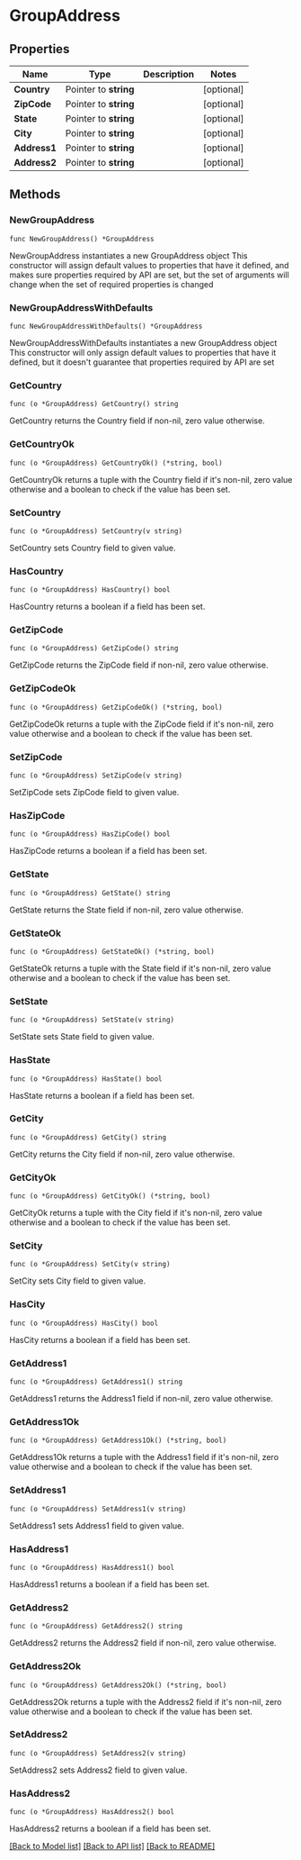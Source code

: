 # GroupAddress

## Properties

Name | Type | Description | Notes
------------ | ------------- | ------------- | -------------
**Country** | Pointer to **string** |  | [optional] 
**ZipCode** | Pointer to **string** |  | [optional] 
**State** | Pointer to **string** |  | [optional] 
**City** | Pointer to **string** |  | [optional] 
**Address1** | Pointer to **string** |  | [optional] 
**Address2** | Pointer to **string** |  | [optional] 

## Methods

### NewGroupAddress

`func NewGroupAddress() *GroupAddress`

NewGroupAddress instantiates a new GroupAddress object
This constructor will assign default values to properties that have it defined,
and makes sure properties required by API are set, but the set of arguments
will change when the set of required properties is changed

### NewGroupAddressWithDefaults

`func NewGroupAddressWithDefaults() *GroupAddress`

NewGroupAddressWithDefaults instantiates a new GroupAddress object
This constructor will only assign default values to properties that have it defined,
but it doesn't guarantee that properties required by API are set

### GetCountry

`func (o *GroupAddress) GetCountry() string`

GetCountry returns the Country field if non-nil, zero value otherwise.

### GetCountryOk

`func (o *GroupAddress) GetCountryOk() (*string, bool)`

GetCountryOk returns a tuple with the Country field if it's non-nil, zero value otherwise
and a boolean to check if the value has been set.

### SetCountry

`func (o *GroupAddress) SetCountry(v string)`

SetCountry sets Country field to given value.

### HasCountry

`func (o *GroupAddress) HasCountry() bool`

HasCountry returns a boolean if a field has been set.

### GetZipCode

`func (o *GroupAddress) GetZipCode() string`

GetZipCode returns the ZipCode field if non-nil, zero value otherwise.

### GetZipCodeOk

`func (o *GroupAddress) GetZipCodeOk() (*string, bool)`

GetZipCodeOk returns a tuple with the ZipCode field if it's non-nil, zero value otherwise
and a boolean to check if the value has been set.

### SetZipCode

`func (o *GroupAddress) SetZipCode(v string)`

SetZipCode sets ZipCode field to given value.

### HasZipCode

`func (o *GroupAddress) HasZipCode() bool`

HasZipCode returns a boolean if a field has been set.

### GetState

`func (o *GroupAddress) GetState() string`

GetState returns the State field if non-nil, zero value otherwise.

### GetStateOk

`func (o *GroupAddress) GetStateOk() (*string, bool)`

GetStateOk returns a tuple with the State field if it's non-nil, zero value otherwise
and a boolean to check if the value has been set.

### SetState

`func (o *GroupAddress) SetState(v string)`

SetState sets State field to given value.

### HasState

`func (o *GroupAddress) HasState() bool`

HasState returns a boolean if a field has been set.

### GetCity

`func (o *GroupAddress) GetCity() string`

GetCity returns the City field if non-nil, zero value otherwise.

### GetCityOk

`func (o *GroupAddress) GetCityOk() (*string, bool)`

GetCityOk returns a tuple with the City field if it's non-nil, zero value otherwise
and a boolean to check if the value has been set.

### SetCity

`func (o *GroupAddress) SetCity(v string)`

SetCity sets City field to given value.

### HasCity

`func (o *GroupAddress) HasCity() bool`

HasCity returns a boolean if a field has been set.

### GetAddress1

`func (o *GroupAddress) GetAddress1() string`

GetAddress1 returns the Address1 field if non-nil, zero value otherwise.

### GetAddress1Ok

`func (o *GroupAddress) GetAddress1Ok() (*string, bool)`

GetAddress1Ok returns a tuple with the Address1 field if it's non-nil, zero value otherwise
and a boolean to check if the value has been set.

### SetAddress1

`func (o *GroupAddress) SetAddress1(v string)`

SetAddress1 sets Address1 field to given value.

### HasAddress1

`func (o *GroupAddress) HasAddress1() bool`

HasAddress1 returns a boolean if a field has been set.

### GetAddress2

`func (o *GroupAddress) GetAddress2() string`

GetAddress2 returns the Address2 field if non-nil, zero value otherwise.

### GetAddress2Ok

`func (o *GroupAddress) GetAddress2Ok() (*string, bool)`

GetAddress2Ok returns a tuple with the Address2 field if it's non-nil, zero value otherwise
and a boolean to check if the value has been set.

### SetAddress2

`func (o *GroupAddress) SetAddress2(v string)`

SetAddress2 sets Address2 field to given value.

### HasAddress2

`func (o *GroupAddress) HasAddress2() bool`

HasAddress2 returns a boolean if a field has been set.


[[Back to Model list]](../README.md#documentation-for-models) [[Back to API list]](../README.md#documentation-for-api-endpoints) [[Back to README]](../README.md)


